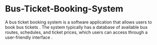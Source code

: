 # Bus-Ticket-Booking-System
A bus ticket booking system is a software application that allows users to book bus tickets . The system typically has a database of available bus routes, schedules, and ticket prices, which users can access through a user-friendly interface .
